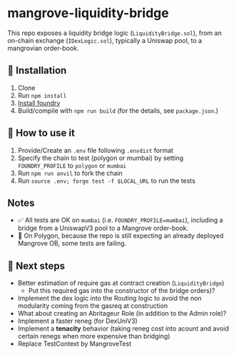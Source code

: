 # mangrove-liquidity-bridge

This repo exposes a liquidity bridge logic (`LiquidityBridge.sol`), from an
on-chain exchange (`IDexLogic.sol`), typically a Uniswap pool, to a mangrovian
order-book.

## 🔨 Installation

1. Clone
2. Run `npm install`
3. [Install foundry](https://book.getfoundry.sh/getting-started/installation)
4. Build/compile with `npm run build` (for the details, see `package.json`.)

## 🎹 How to use it

1. Provide/Create an `.env` file following `.envdist` format
2. Specify the chain to test (polygon or mumbai) by setting `FOUNDRY_PROFILE` to `polygon` or `mumbai`
3. Run `npm run anvil` to fork the chain
4. Run `source .env; forge test -f $LOCAL_URL` to run the tests

## Notes

- ✅ All tests are OK on `mumbai` (i.e. `FOUNDRY_PROFILE=mumbai`), including a
  bridge from a UniswapV3 pool to a Mangrove order-book.
- 🔴 On Polygon, because the repo is still expecting an already deployed
  Mangrove OB, some tests are failing.

## 📆 Next steps

- Better estimation of require gas at contract creation (`LiquidityBridge`)
  - Put this required gas into the constructor of the bridge
  orders)?
- Implement the dex logic into the Routing logic to avoid the non modularity
  coming from the gasreq at construction
- What about creating an Abritageur Role (in addition to the Admin role)?
- Implement a faster reneg (for DexUniV3)
- Implement a **tenacity** behavior (taking reneg cost into acount and avoid
  certain renegs when more expensive than bridging)
- Replace TestContext by MangroveTest
